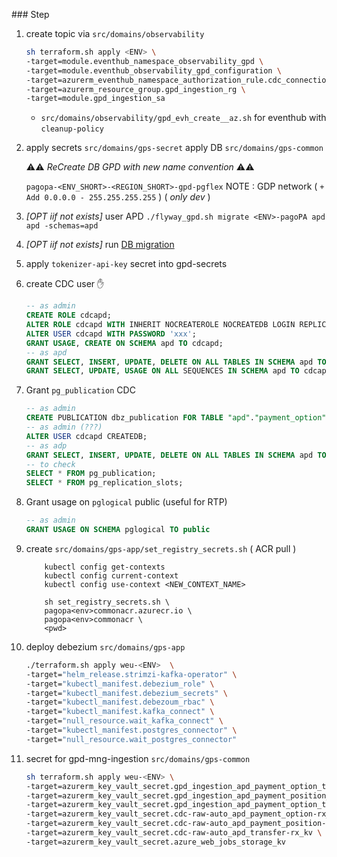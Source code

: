 


### Step 


1. create topic via `src/domains/observability`

    ```sh
    sh terraform.sh apply <ENV> \
    -target=module.eventhub_namespace_observability_gpd \
    -target=module.eventhub_observability_gpd_configuration \
    -target=azurerm_eventhub_namespace_authorization_rule.cdc_connection_string \
    -target=azurerm_resource_group.gpd_ingestion_rg \
    -target=module.gpd_ingestion_sa
    ```

    + `src/domains/observability/gpd_evh_create__az.sh` for eventhub with `cleanup-policy`

1.  apply secrets `src/domains/gps-secret`
    apply DB `src/domains/gps-common`

    ⚠️⚠️ _ReCreate DB GPD with new name convention_ ⚠️⚠️ 
    
    `pagopa-<ENV_SHORT>-<REGION_SHORT>-gpd-pgflex`
    NOTE : GDP network ( `+ Add 0.0.0.0 - 255.255.255.255` ) ( _only dev_ )

1. _[OPT iif not exists]_ user APD `./flyway_gpd.sh migrate <ENV>-pagoPA apd apd -schemas=apd`

1. _[OPT iif not exists]_ run [DB migration](https://github.com/pagopa/pagopa-debt-position/actions/workflows/db_migration_with_github_runner.yml)
 
1. apply `tokenizer-api-key` secret into gpd-secrets


1. create CDC user ✋

    ```sql 
    -- as admin
    CREATE ROLE cdcapd;
    ALTER ROLE cdcapd WITH INHERIT NOCREATEROLE NOCREATEDB LOGIN REPLICATION;
    ALTER USER cdcapd WITH PASSWORD 'xxx';
    GRANT USAGE, CREATE ON SCHEMA apd TO cdcapd;
    -- as apd
    GRANT SELECT, INSERT, UPDATE, DELETE ON ALL TABLES IN SCHEMA apd TO cdcapd;
    GRANT SELECT, UPDATE, USAGE ON ALL SEQUENCES IN SCHEMA apd TO cdcapd;
    ```

1. Grant `pg_publication` CDC

    ```sql
    -- as admin
    CREATE PUBLICATION dbz_publication FOR TABLE "apd"."payment_option", "apd"."payment_position", "apd"."transfer";
    -- as admin (???)
    ALTER USER cdcapd CREATEDB;
    -- as adp
    GRANT SELECT, INSERT, UPDATE, DELETE ON ALL TABLES IN SCHEMA apd TO cdcapd;
    -- to check
    SELECT * FROM pg_publication;
    SELECT * FROM pg_replication_slots;
    ```
1. Grant usage on `pglogical` public (useful for RTP)

    ```sql
    -- as admin
    GRANT USAGE ON SCHEMA pglogical TO public
    ```

1. create `src/domains/gps-app/set_registry_secrets.sh` ( ACR pull )
    ```
        kubectl config get-contexts
        kubectl config current-context
        kubectl config use-context <NEW_CONTEXT_NAME> 
    ```

    ```
        sh set_registry_secrets.sh \
        pagopa<env>commonacr.azurecr.io \
        pagopa<env>commonacr \
        <pwd>
    ```

1. deploy debezium `src/domains/gps-app`

    ```sh
    ./terraform.sh apply weu-<ENV>  \
    -target="helm_release.strimzi-kafka-operator" \
    -target="kubectl_manifest.debezium_role" \
    -target="kubectl_manifest.debezium_secrets" \
    -target="kubectl_manifest.debezoum_rbac" \
    -target="kubectl_manifest.kafka_connect" \
    -target="null_resource.wait_kafka_connect" \
    -target="kubectl_manifest.postgres_connector" \
    -target="null_resource.wait_postgres_connector"
    ```    

1. secret for gpd-mng-ingestion `src/domains/gps-common`

    ```sh
    sh terraform.sh apply weu-<ENV> \
    -target=azurerm_key_vault_secret.gpd_ingestion_apd_payment_option_tx_kv \
    -target=azurerm_key_vault_secret.gpd_ingestion_apd_payment_position_tx_kv \
    -target=azurerm_key_vault_secret.gpd_ingestion_apd_payment_option_transfer_tx_kv \
    -target=azurerm_key_vault_secret.cdc-raw-auto_apd_payment_option-rx_kv \
    -target=azurerm_key_vault_secret.cdc-raw-auto_apd_payment_position-rx_kv \
    -target=azurerm_key_vault_secret.cdc-raw-auto_apd_transfer-rx_kv \
    -target=azurerm_key_vault_secret.azure_web_jobs_storage_kv
    ```
